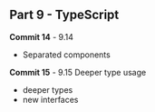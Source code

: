 ## Part 9 - TypeScript

**Commit 14** - 9.14
- Separated components

**Commit 15** - 9.15 Deeper type usage 
- deeper types
- new interfaces

